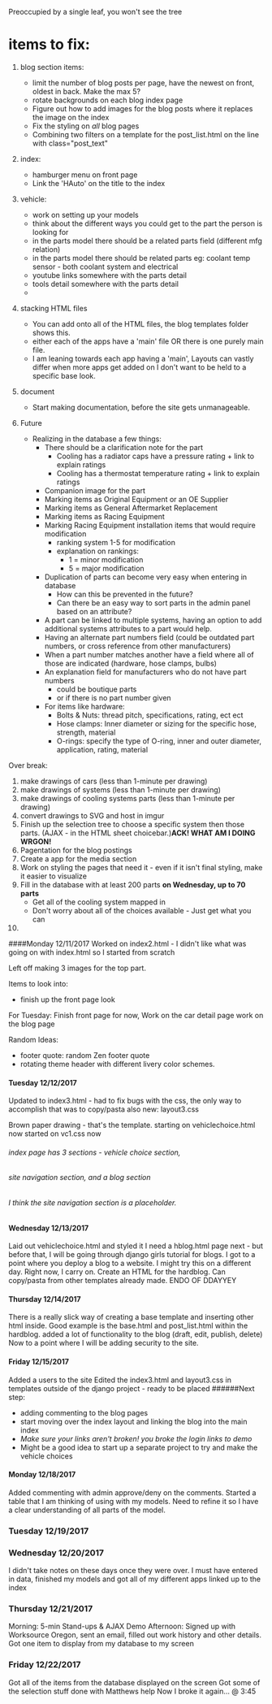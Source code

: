 Preoccupied by a single leaf, you won't see the tree

# items to fix:
1) blog section items:
    - limit the number of blog posts per page, have the newest on front, oldest in back. Make the max 5?
    - rotate backgrounds on each blog index page
    - Figure out how to add images for the blog posts where it replaces the image on the index
    - Fix the styling on *all* blog pages
    - Combining two filters on a template for the post_list.html on the line with class="post_text"
    
2) index:
    - hamburger menu on front page
    - Link the 'HAuto' on the title to the index

3) vehicle:
    - work on setting up your models
    - think about the different ways you could get to the part the person is looking for
    - in the parts model there should be a related parts field (different mfg relation)
    - in the parts model there should be related parts eg: coolant temp sensor - both coolant system and electrical
    - youtube links somewhere with the parts detail
    - tools detail somewhere with the parts detail
    - 
    
4) stacking HTML files
    - You can add onto all of the HTML files, the blog templates folder shows this. 
    - either each of the apps have a 'main' file OR there is one purely main file.
    - I am leaning towards each app having a 'main', Layouts can vastly differ when more apps get added on
        I don't want to be held to a specific base look.
    
5) document
    - Start making documentation, before the site gets unmanageable.
    
6) Future
    - Realizing in the database a few things:
        - There should be a clarification note for the part
            - Cooling has a radiator caps have a pressure rating + link to explain ratings
            - Cooling has a thermostat temperature rating + link to explain ratings
        - Companion image for the part
        - Marking items as Original Equipment or an OE Supplier
        - Marking items as General Aftermarket Replacement
        - Marking items as Racing Equipment
        - Marking Racing Equipment installation items that would require modification
            - ranking system 1-5 for modification 
            - explanation on rankings:
                - 1 = minor modification
                - 5 = major modification
        - Duplication of parts can become very easy when entering in database
            - How can this be prevented in the future?
            - Can there be an easy way to sort parts in the admin panel based on an attribute?
        - A part can be linked to multiple systems, having an option to add additional systems attributes to a part would help.
        - Having an alternate part numbers field (could be outdated part numbers, or cross reference from other manufacturers)  
        - When a part number matches another have a field where all of those are indicated (hardware, hose clamps, bulbs)   
        - An explanation field for manufacturers who do not have part numbers
            - could be boutique parts
            - or if there is no part number given
        - For items like hardware:
            - Bolts & Nuts: thread pitch, specifications, rating, ect ect
            - Hose clamps: Inner diameter or sizing for the specific hose, strength, material
            - O-rings: specify the type of O-ring, inner and outer diameter, application, rating, material    


Over break:

1) make drawings of cars (less than 1-minute per drawing)
2) make drawings of systems (less than 1-minute per drawing)
3) make drawings of cooling systems parts (less than 1-minute per drawing)
4) convert drawings to SVG and host in imgur
5) Finish up the selection tree to choose a specific system then those parts. (AJAX - in the HTML sheet choicebar.)**ACK! WHAT AM I DOING WRGON!**
6) Pagentation for the blog postings
7) Create a app for the media section
8) Work on styling the pages that need it - even if it isn't final styling, make it easier to visualize
9) Fill in the database with at least 200 parts **on Wednesday, up to 70 parts**
    - Get all of the cooling system mapped in
    - Don't worry about all of the choices available - Just get what you can
10)


####Monday 12/11/2017
Worked on index2.html - I didn't like what was going on with index.html so I started from scratch

Left off making 3 images for the top part. 

Items to look into:
- finish up the front page look

For Tuesday: 
Finish front page for now,
Work on the car detail page
work on the blog page



Random Ideas:
- footer quote: random Zen footer quote
- rotating theme header with different livery color schemes.

#### Tuesday 12/12/2017
Updated to index3.html - had to fix bugs with the css, 
the only way to accomplish that was to copy/pasta
also new: layout3.css

Brown paper drawing - that's the template.
starting on vehiclechoice.html now
started on vc1.css now

###### index page has 3 sections - vehicle choice section, 
###### site navigation section, and a blog section
###### I think the site navigation section is a placeholder.

#### Wednesday 12/13/2017
Laid out vehiclechoice.html and styled it
I need a hblog.html page next - but before that, 
I will be going through django girls tutorial for blogs.
I got to a point where you deploy a blog to a website. I might try this on a different day. Right now, I carry on.
Create an HTML for the hardblog. Can copy/pasta from other templates already made. 
ENDO OF DDAYYEY

#### Thursday 12/14/2017
There is a really slick way of creating a base template and inserting other html inside.
Good example is the base.html and post_list.html within the hardblog. 
added a lot of functionality to the blog (draft, edit, publish, delete)
Now to a point where I will be adding security to the site. 

#### Friday 12/15/2017
Added a users to the site
Edited the index3.html and layout3.css in templates outside of the django project - ready to be placed
######Next step: 
- adding commenting to the blog pages
- start moving over the index layout and linking the blog into the main index 
- *Make sure your links aren't broken! you broke the login links to demo*
- Might be a good idea to start up a separate project to try and make the vehicle choices

#### Monday 12/18/2017
Added commenting with admin approve/deny on the comments.
Started a table that I am thinking of using with my models. Need to refine it so I have a clear understanding of all 
    parts of the model.

### Tuesday 12/19/2017
### Wednesday 12/20/2017
I didn't take notes on these days once they were over.
I must have entered in data, finished my models and got all of my different apps linked up to the index

### Thursday 12/21/2017
Morning: 5-min Stand-ups & AJAX Demo
Afternoon: Signed up with Worksource Oregon, sent an email, filled out work history and other details.
Got one item to display from my database to my screen


### Friday 12/22/2017
Got all of the items from the database displayed on the screen
Got some of the selection stuff done with Matthews help
Now I broke it again... @ 3:45